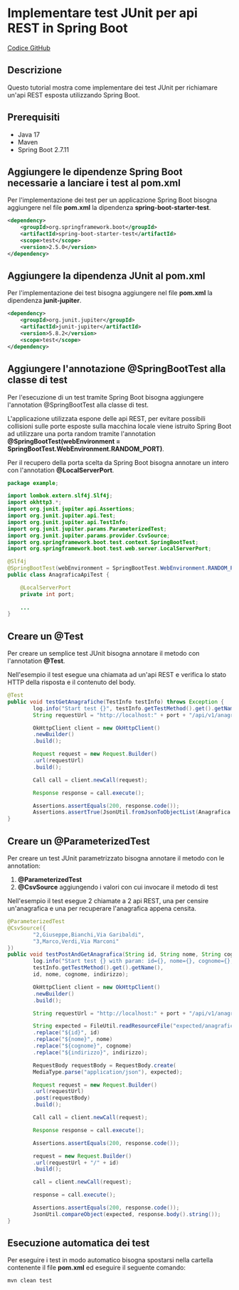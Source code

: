 # Implementare test JUnit per api REST in Spring Boot

[Codice GitHub](https://github.com/leogioia/tutorial/tree/master/java/implementare-test-junit-api-rest-spring-boot)

## Descrizione

Questo tutorial mostra come implementare dei test JUnit per richiamare un'api REST esposta utilizzando Spring Boot.

## Prerequisiti

- Java 17
- Maven
- Spring Boot 2.7.11

## Aggiungere le dipendenze Spring Boot necessarie a lanciare i test al pom.xml

Per l'implementazione dei test per un applicazione Spring Boot bisogna aggiungere nel file **pom.xml** la dipendenza **spring-boot-starter-test**.

```xml
<dependency>
    <groupId>org.springframework.boot</groupId>
    <artifactId>spring-boot-starter-test</artifactId>
    <scope>test</scope>
    <version>2.5.0</version>
</dependency>
```

## Aggiungere la dipendenza JUnit al pom.xml

Per l'implementazione dei test bisogna aggiungere nel file **pom.xml** la dipendenza **junit-jupiter**.

```xml
<dependency>
    <groupId>org.junit.jupiter</groupId>
    <artifactId>junit-jupiter</artifactId>
    <version>5.8.2</version>
    <scope>test</scope>
</dependency>
```

## Aggiungere l'annotazione @SpringBootTest alla classe di test

Per l'esecuzione di un test tramite Spring Boot bisogna aggiungere l'annotation @SpringBootTest alla classe di test.

L'applicazione utilizzata espone delle api REST, per evitare possibili collisioni sulle porte esposte sulla macchina locale viene istruito Spring Boot ad utilizzare una porta random tramite l'annotation **@SpringBootTest(webEnvironment = SpringBootTest.WebEnvironment.RANDOM_PORT)**.

Per il recupero della porta scelta da Spring Boot bisogna annotare un intero con l'annotation **@LocalServerPort**.

```java
package example;

import lombok.extern.slf4j.Slf4j;
import okhttp3.*;
import org.junit.jupiter.api.Assertions;
import org.junit.jupiter.api.Test;
import org.junit.jupiter.api.TestInfo;
import org.junit.jupiter.params.ParameterizedTest;
import org.junit.jupiter.params.provider.CsvSource;
import org.springframework.boot.test.context.SpringBootTest;
import org.springframework.boot.test.web.server.LocalServerPort;

@Slf4j
@SpringBootTest(webEnvironment = SpringBootTest.WebEnvironment.RANDOM_PORT)
public class AnagraficaApiTest {

    @LocalServerPort
    private int port;
    
    ...
}
```

## Creare un @Test

Per creare un semplice test JUnit bisogna annotare il metodo con l'annotation **@Test**.

Nell'esempio il test esegue una chiamata ad un'api REST e verifica lo stato HTTP della risposta e il contenuto del body.

```java
@Test
public void testGetAnagrafiche(TestInfo testInfo) throws Exception {
        log.info("Start test {}", testInfo.getTestMethod().get().getName());
        String requestUrl = "http://localhost:" + port + "/api/v1/anagrafiche";

        OkHttpClient client = new OkHttpClient()
        .newBuilder()
        .build();

        Request request = new Request.Builder()
        .url(requestUrl)
        .build();

        Call call = client.newCall(request);

        Response response = call.execute();

        Assertions.assertEquals(200, response.code());
        Assertions.assertTrue(JsonUtil.fromJsonToObjectList(Anagrafica.class, response.body().string()).size() > 0);
}
```

## Creare un @ParameterizedTest

Per creare un test JUnit parametrizzato bisogna annotare il metodo con le annotation:
1. **@ParameterizedTest**
2. **@CsvSource** aggiungendo i valori con cui invocare il metodo di test

Nell'esempio il test esegue 2 chiamate a 2 api REST, una per censire un'anagrafica e una per recuperare l'anagrafica appena censita.

```java
@ParameterizedTest
@CsvSource({
        "2,Giuseppe,Bianchi,Via Garibaldi",
        "3,Marco,Verdi,Via Marconi"
})
public void testPostAndGetAnagrafica(String id, String nome, String cognome, String indirizzo, TestInfo testInfo) throws Exception {
        log.info("Start test {} with param: id={}, nome={}, cognome={}, indirizzo={}",
        testInfo.getTestMethod().get().getName(),
        id, nome, cognome, indirizzo);

        OkHttpClient client = new OkHttpClient()
        .newBuilder()
        .build();

        String requestUrl = "http://localhost:" + port + "/api/v1/anagrafiche";

        String expected = FileUtil.readResourceFile("expected/anagrafica.json")
        .replace("${id}", id)
        .replace("${nome}", nome)
        .replace("${cognome}", cognome)
        .replace("${indirizzo}", indirizzo);

        RequestBody requestBody = RequestBody.create(
        MediaType.parse("application/json"), expected);

        Request request = new Request.Builder()
        .url(requestUrl)
        .post(requestBody)
        .build();

        Call call = client.newCall(request);

        Response response = call.execute();

        Assertions.assertEquals(200, response.code());

        request = new Request.Builder()
        .url(requestUrl + "/" + id)
        .build();

        call = client.newCall(request);

        response = call.execute();

        Assertions.assertEquals(200, response.code());
        JsonUtil.compareObject(expected, response.body().string());
}
```

## Esecuzione automatica dei test

Per eseguire i test in modo automatico bisogna spostarsi nella cartella contenente il file **pom.xml** ed eseguire il seguente comando:

```bash
mvn clean test
```
